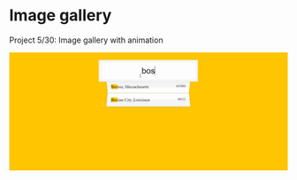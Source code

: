# Image gallery

Project 5/30: Image gallery with animation

<p align="center">
  <img src="city-state.gif">
</p>
